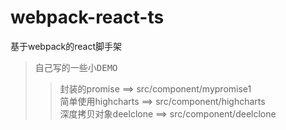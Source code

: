 # webpack-react-ts
基于webpack的react脚手架
>自己写的一些小<kbd>DEMO</kbd>
>> 封装的promise ==> src/component/mypromise1  
>> 简单使用highcharts ==> src/component/highcharts  
>> 深度拷贝对象deelclone ==> src/component/deelclone 

